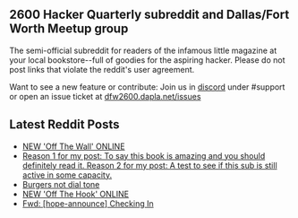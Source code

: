 ## 2600 Hacker Quarterly subreddit and Dallas/Fort Worth Meetup group
The semi-official subreddit for readers of the infamous little magazine at your local bookstore--full of goodies for the aspiring hacker. Please do not post links that violate the reddit's user agreement.

Want to see a new feature or contribute: 
Join us in [discord](https://dfw2600.dapla.net/chat) under #support or open an issue ticket at [dfw2600.dapla.net/issues](https://dfw2600.dapla.net/issues)

## Latest Reddit Posts
<!-- BLOG-POST-LIST:START -->
- [NEW 'Off The Wall' ONLINE](https://2600.com/wall/08-08-2023)
- [Reason 1 for my post: To say this book is amazing and you should definitely read it. Reason 2 for my post: A test to see if this sub is still active in some capacity.](https://www.reddit.com/r/2600/comments/15lvptp/reason_1_for_my_post_to_say_this_book_is_amazing/)
- [Burgers not dial tone](https://www.reddit.com/r/2600/comments/15k2ky2/burgers_not_dial_tone/)
- [NEW 'Off The Hook' ONLINE](https://2600.com/hook/02-08-2023)
- [Fwd: [hope-announce] Checking In](https://www.reddit.com/r/2600/comments/15bii83/fwd_hopeannounce_checking_in/)
<!-- BLOG-POST-LIST:END -->
